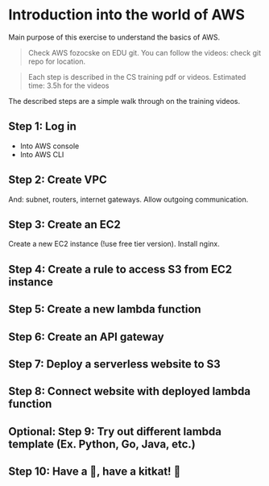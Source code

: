 # Introduction into the world of AWS

Main purpose of this exercise to understand the basics of AWS.

> Check AWS fozocske on EDU git.
> You can follow the videos: check git repo for location.

> Each step is described in the CS training pdf or videos.
> Estimated time: 3.5h for the videos

The described steps are a simple walk through on the training videos.

## Step 1: Log in

- Into AWS console
- Into AWS CLI

## Step 2: Create VPC

And: subnet, routers, internet gateways. Allow outgoing communication.

## Step 3: Create an EC2

Create a new EC2 instance (!use free tier version). Install nginx.

## Step 4: Create a rule to access S3 from EC2 instance

## Step 5: Create a new lambda function

## Step 6: Create an API gateway

## Step 7: Deploy a serverless website to S3

## Step 8: Connect website with deployed lambda function

## Optional: Step 9: Try out different lambda template (Ex. Python, Go, Java, etc.)

## Step 10: Have a :beer:, have a kitkat! :tada:
